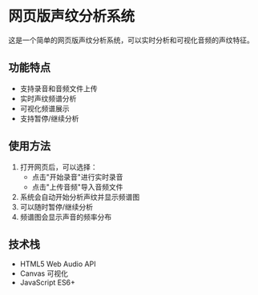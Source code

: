 # 网页版声纹分析系统

这是一个简单的网页版声纹分析系统，可以实时分析和可视化音频的声纹特征。

## 功能特点
- 支持录音和音频文件上传
- 实时声纹频谱分析
- 可视化频谱展示
- 支持暂停/继续分析

## 使用方法
1. 打开网页后，可以选择：
   - 点击"开始录音"进行实时录音
   - 点击"上传音频"导入音频文件
2. 系统会自动开始分析声纹并显示频谱图
3. 可以随时暂停/继续分析
4. 频谱图会显示声音的频率分布

## 技术栈
- HTML5 Web Audio API
- Canvas 可视化
- JavaScript ES6+ 